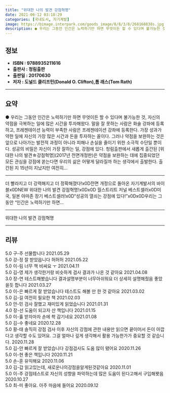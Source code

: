 ```yaml
---
title: "위대한 나의 발견 강점혁명"
date: 2021-06-12 03:18:29
categories: [국내도서, 자기계발]
image: https://bimage.interpark.com/goods_image/8/8/3/8/268168838s.jpg
description: ● 우리는 그동안 인간은 노력하기만 하면 무엇이든 할 수 있다며 불가능한 것, 자신의 약점을 극복하는 일에 많은 시간을 투자해왔다. 말을 잘 못하는 사람은 화술 강좌에 등록하고, 프레젠테이션 능력이 부족한 사람은 프레젠테이션 강좌에 등록한다. 가장 성과가 약한 일에 자신의 가장 많은
---
```


## **정보**

- **ISBN : 9788935211616**
- **출판사 : 청림출판**
- **출판일 : 20170630**
- **저자 : 도널드 클리프턴(Donald O. Clifton),톰 래스(Tom Rath)**

------



## **요약**

●  우리는 그동안 인간은 노력하기만 하면 무엇이든 할 수 있다며 불가능한 것, 자신의 약점을 극복하는 일에 많은 시간을 투자해왔다. 말을 잘 못하는 사람은 화술 강좌에 등록하고, 프레젠테이션 능력이 부족한 사람은 프레젠테이션 강좌에 등록한다. 가장 성과가 약한 일에 자신의 가장 많은 시간과 돈을 투자하는 꼴이다. 그러나 약점을 보완하는 것은 앞으로 나아가는 발전적 과정이 아니라 피해나 손실을 줄이기 위한 소극적 수단일 뿐이다. 성공의 비밀은 자신이 가장 잘하는 일, 강점에 있다. 청림출판에서 새롭게 출간된 [위대한 나의 발견☆강점혁명](2017년 전면개정판)은 약점을 보완하는 데에 집중되었던 모든 관심을 강점에 쏟는다면 우리의 삶은 어떻게 달라질까 하는 생각에서 출발한다. 출간된 지 15년이 지났지만 여전히...

------

더 빨라지고 더 강력해지고 더 정확해졌다!x0D전면 개정으로 돌아온 자기계발서의 바이블x0DNEW 위대한 나의 발견 강점혁명!x0Dx0D 월스트리트 저널 베스트셀러x0D미국, 일본 아마존 장기 베스트셀러!x0D“성공의 열쇠는 강점에 있다!”x0Dx0D우리는 그동안 “인간은 노력하기만 하면... 

------


위대한 나의 발견 강점혁명 

------


## **리뷰** 

5.0 구-주 선물합니다 2021.05.29 <br/>5.0 강-정 잘 받았읍니다 허허허 2021.05.22 <br/>5.0 이-림 너무 책 비싸요 ㅜ 2021.04.11 <br/>5.0 김-영 제가 생각한거랑 비슷하게 검사 결과가 나온 것 같아요 2021.04.08 <br/>3.0 장-연 테스트해봤습니다 결과설명부분이 너무아쉬워요 
더 상세히 설명해줬음 좋았을듯 합니다 2021.03.27 <br/>5.0 이-은 빠르게 잘 받았습니다 테스트도 해볼 만 한 것 같아요 2021.03.02 <br/>5.0 김-길 여전히 필요한 책 2021.02.03 <br/>5.0 안-민 검사 잘했고 재미있게 읽었습니다 2021.01.31 <br/>4.0 장-선 도움이 되고자 산 책입니다 2021.01.15 <br/>5.0 이-휼 받자마자 손에 촥 감기네요 2021.01.08 <br/>5.0 김-수 좋네요 2020.12.28 <br/>5.0 황-태 솔직히 강점 검사 이후 자신의 강점에 관한 내용만 읽으면 끝이어서 돈이 아깝다고 생각할 수도 있어요. 그걸 얼마나 깊게 생각해서 활용 가능한가가 중요할 것 같습니다. 2020.11.28 <br/>5.0 김-안 빠르게 잘 받았습니다 강점검사도 도움 많이
됐어요 2020.11.26 <br/>5.0 이-현 좋은 책입니다 2020.11.21 <br/>5.0 손-훈 유익해요 2020.11.06 <br/>3.0 김-갑 읽고있는데, 새로운나의강점을알게된것같아요 2020.11.01 <br/>5.0 이-주 강점테스트로 자신의 성향을 파악하는데 많은 도움이 된다고해서 구입해봣음 2020.10.27 <br/>5.0 최-미 좋아요. 아주 마음에 들어요 2020.09.12 <br/>
